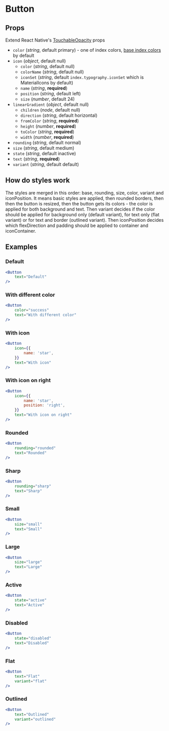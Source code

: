# Button

## Props
Extend React Native's [TouchableOpacity](https://facebook.github.io/react-native/docs/touchableopacity#props) props
- `color` (_string_, default primary) - one of index colors, [base index colors](../src/themes/base/colors.js) by default
- `icon` (_object_, default null)
    - `color` (_string_, default null)
    - `colorName` (_string_, default null)
    - `iconSet` (_string_, default `index.typography.iconSet` which is MaterialIcons by default)
    - `name` (_string_, **required**)
    - `position` (_string_, default left)
    - `size` (_number_, default 24)
- `linearGradient` (_object_, default null)
    - `children` (_node_, default null)
    - `direction` (_string_, default horizontal)
    - `fromColor` (_string_, **required**)
    - `height` (_number_, **required**)
    - `toColor` (_string_, **required**)
    - `width` (_number_, **required**)
- `rounding` (_string_, default normal)
- `size` (_string_, default medium)
- `state` (_string_, default inactive)
- `text` (_string_, **required**)
- `variant` (_string_, default default)

## How do styles work
The styles are merged in this order: base, rounding, size, color, variant and iconPosition. It means basic styles
are applied, then rounded borders, then then the button is resized, then the button gets its colors - the color is
applied for both background and text. Then variant decides if the color should be applied for background only
(default variant), for text only (flat variant) or for text and border (outlined variant). Then iconPosition decides
which flexDirection and padding should be applied to container and iconContainer.

## Examples

### Default

```jsx
<Button
    text="Default"
/>
```

### With different color

```jsx
<Button
    color="success"
    text="With different color"
/>
```

### With icon

```jsx
<Button
    icon={{
        name: 'star',
    }}
    text="With icon"
/>
```

### With icon on right

```jsx
<Button
    icon={{
        name: 'star',
        position: 'right',
    }}
    text="With icon on right"
/>
```

### Rounded

```jsx
<Button
    rounding="rounded"
    text="Rounded"
/>
```

### Sharp

```jsx
<Button
    rounding="sharp"
    text="Sharp"
/>
```

### Small

```jsx
<Button
    size="small"
    text="Small"
/>
```

### Large

```jsx
<Button
    size="large"
    text="Large"
/>
```

### Active

```jsx
<Button
    state="active"
    text="Active"
/>
```

### Disabled

```jsx
<Button
    state="disabled"
    text="Disabled"
/>
```

### Flat

```jsx
<Button
    text="Flat"
    variant="flat"
/>
```

### Outlined

```jsx
<Button
    text="Outlined"
    variant="outlined"
/>
```
